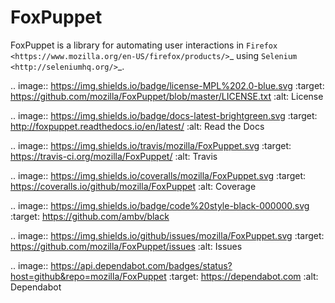 FoxPuppet
=========

FoxPuppet is a library for automating user interactions in `Firefox <https://www.mozilla.org/en-US/firefox/products/>`_ using `Selenium <http://seleniumhq.org/>`_.

.. image:: https://img.shields.io/badge/license-MPL%202.0-blue.svg
   :target: https://github.com/mozilla/FoxPuppet/blob/master/LICENSE.txt
   :alt: License

.. image:: https://img.shields.io/badge/docs-latest-brightgreen.svg
   :target: http://foxpuppet.readthedocs.io/en/latest/
   :alt: Read the Docs

.. image:: https://img.shields.io/travis/mozilla/FoxPuppet.svg
   :target: https://travis-ci.org/mozilla/FoxPuppet/
   :alt: Travis

.. image:: https://img.shields.io/coveralls/mozilla/FoxPuppet.svg
   :target: https://coveralls.io/github/mozilla/FoxPuppet
   :alt: Coverage

.. image:: https://img.shields.io/badge/code%20style-black-000000.svg
  :target: https://github.com/ambv/black

.. image:: https://img.shields.io/github/issues/mozilla/FoxPuppet.svg
   :target: https://github.com/mozilla/FoxPuppet/issues
   :alt: Issues

.. image:: https://api.dependabot.com/badges/status?host=github&repo=mozilla/FoxPuppet
   :target: https://dependabot.com
   :alt: Dependabot
